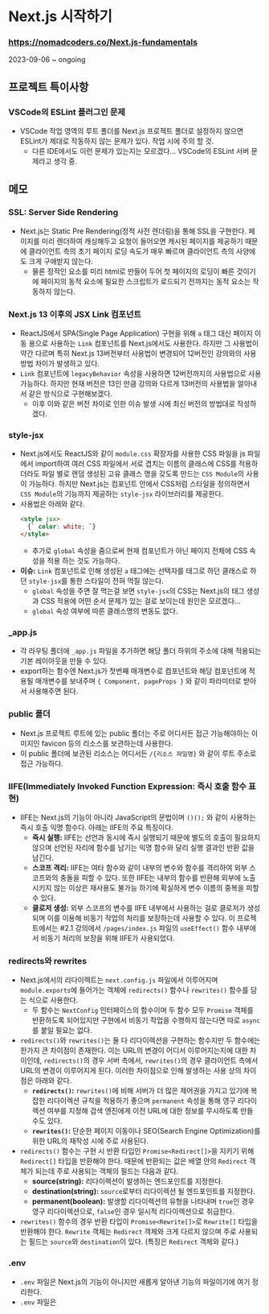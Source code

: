 # Next.js 시작하기
### https://nomadcoders.co/Next.js-fundamentals

2023-09-06 ~ ongoing

## 프로젝트 특이사항
### VSCode의 ESLint 플러그인 문제
* VSCode 작업 영역의 루트 폴더를 Next.js 프로젝트 폴더로 설정하지 않으면 ESLint가 제대로 작동하지 않는 문제가 있다. 작업 시에 주의 할 것.
  + 다른 IDE에서도 이런 문제가 있는지는 모르겠다... VSCode의 ESLint 서버 문제라고 생각 중.

## 메모
### SSL: Server Side Rendering
* Next.js는 Static Pre Rendering(정적 사전 렌더링)을 통해 SSL을 구현한다. 페이지를 미리 렌더하여 캐싱해두고 요청이 들어오면 캐시된 페이지를 제공하기 때문에 클라이언트 측의 초기 페이지 로딩 속도가 매우 빠르며 클라이언트 측의 사양에도 크게 구애받지 않는다.
  + 물론 정적인 요소를 미리 html로 만들어 두어 첫 페이지의 로딩이 빠른 것이기에 페이지의 동적 요소에 필요한 스크립트가 로드되기 전까지는 동적 요소는 작동하지 않는다.

### Next.js 13 이후의 JSX Link 컴포넌트
* ReactJS에서 SPA(Single Page Application) 구현을 위해 `a` 태그 대신 페이지 이동 용으로 사용하는 `Link` 컴포넌트를 Next.js에서도 사용한다. 하지만 그 사용법이 약간 다르며 특히 Next.js 13버전부터 사용법이 변경되어 12버전인 강의와의 사용 방법 차이가 발생하고 있다.
* `Link` 컴포넌트에 `legacyBehavior` 속성을 사용하면 12버전까지의 사용법으로 사용 가능하다. 하지만 현재 버전은 13인 만큼 강의와 다르게 13버전의 사용법을 알아내서 같은 방식으로 구현해보겠다.
  + 이후 이와 같은 버전 차이로 인한 이슈 발생 시에 최신 버전의 방법대로 작성하겠다.

### style-jsx
* Next.js에서도 ReactJS와 같이 `module.css` 확장자를 사용한 CSS 파일을 js 파일에서 import하여 여러 CSS 파일에서 서로 겹치는 이름의 클래스에 CSS를 적용하더라도 파일 별로 랜덤 생성된 고유 클래스 명을 갖도록 만드는 `CSS Module`의 사용이 가능하다. 하지만 Next.js는 컴포넌트 안에서 CSS처럼 스타일을 정의하면서 `CSS Module`의 기능까지 제공하는 `style-jsx` 라이브러리를 제공한다.
* 사용법은 아래와 같다.
  ```html
  <style jsx>
    {` color: white; `}
  </style>
  ```
  + 추가로 `global` 속성을 줌으로써 현재 컴포넌트가 아닌 페이지 전체에 CSS 속성을 적용 하는 것도 가능하다.
* **이슈:** `Link` 컴포넌트로 인해 생성된 `a` 태그에는 선택자를 태그로 하던 클래스로 하던 `style-jsx`를 통한 스타일이 전혀 먹질 않는다.
  + `global` 속성을 주면 잘 먹는걸 보면 `style-jsx`의 CSS는 Next.js의 태그 생성과 CSS 적용에 어떤 순서 문제가 있는 걸로 보이는데 원인은 모르겠다...
  + `global` 속성 여부에 따른 클래스명의 변동도 없다.

### _app.js
* 각 라우팅 폴더에 `_app.js` 파일을 추가하면 해당 폴더 하위의 주소에 대해 적용되는 기본 레이아웃을 만들 수 있다.
* export하는 함수엔 Next.js가 첫번째 매개변수로 컴포넌트와 해당 컴포넌트에 적용될 매개변수를 보내주며 `{ Component, pageProps }` 와 같이 파라미터로 받아서 사용해주면 된다.

### public 폴더
* Next.js 프로젝트 루트에 있는 public 폴더는 주로 어디서든 접근 가능해야하는 이미지인 favicon 등의 리소스를 보관하는데 사용한다.
* 이 public 폴더에 보관된 리소스는 어디서든 `/{리소스 파일명}` 와 같이 루트 주소로 접근 가능하다.

### IIFE(Immediately Invoked Function Expression: 즉시 호출 함수 표현)
* IIFE는 Next.js의 기능이 아니라 JavaScript의 문법이며 `()();` 와 같이 사용하는 즉시 호출 익명 함수다. 아래는 IIFE의 주요 특징이다.
  + **즉시 실행:** IIFE는 선언과 동시에 즉시 실행되기 때문에 별도의 호출이 필요하지 않으며 선언된 자리에 함수를 남기는 익명 함수와 달리 실행 결과인 반환 값을 남긴다.
  + **스코프 격리:** IIFE는 여타 함수와 같이 내부의 변수와 함수를 격리하여 외부 스코프와의 충돌을 피할 수 있다. 또한 IIFE는 내부의 함수를 반환해 외부에 노출시키지 않는 이상은 재사용도 불가능 하기에 확실하게 변수 이름의 중복을 피할 수 있다.
  + **클로저 생성:** 외부 스코프의 변수를 IIFE 내부에서 사용하는 걸로 클로저가 생성되며 이를 이용해 비동기 작업의 처리를 보장하는데 사용할 수 있다. 이 프로젝트에서는 #2.1 강의에서 `/pages/index.js` 파일의 `useEffect()` 함수 내부에서 비동기 처리의 보장을 위해 IIFE가 사용되었다.

### redirects와 rewrites
* Next.js에서의 리다이렉트는 `next.config.js` 파일에서 이루어지며 `module.exports`에 들어가는 객체에 `redirects()` 함수나 `rewrites()` 함수를 담는 식으로 사용한다.
  + 두 함수는 `NextConfig` 인터페이스의 함수이며 두 함수 모두 `Promise` 객체를 반환하도록 되어있지만 구현에서 비동기 작업을 수행하지 않는다면 따로 `async`를 붙일 필요는 없다.
* `redirects()`와 `rewrites()`는 둘 다 리다이렉션을 구현하는 함수지만 두 함수에는 한가지 큰 차이점이 존재한다. 이는 URL의 변경이 어디서 이루어지는지에 대한 차이인데, `redirects()`의 경우 서버 측에서, `rewrites()`의 경우 클라이언트 측에서 URL의 변경이 이루어지게 된다. 이러한 차이점으로 인해 발생하는 사용 상의 차이점은 아래와 같다.
  + **`redirects()`:** `rewrites()`에 비해 서버가 더 많은 제어권을 가지고 있기에 복잡한 리다이렉션 규칙을 적용하기 좋으며 `permanent` 속성을 통해 영구 리다이렉션 여부를 지정해 검색 엔진에게 이전 URL에 대한 정보를 무시하도록 만들 수도 있다.
  + **`rewrites()`:** 단순한 페이지 이동이나 SEO(Search Engine Optimization)를 위한 URL의 재작성 시에 주로 사용된다.
* `redirects()` 함수는 구현 시 반환 타입인 `Promise<Redirect[]>`을 지키기 위해 `Redirect[]` 타입을 반환해야 한다. 때문에 반환되는 값은 배열 안의 `Redirect` 객체가 되는데 주로 사용되는 객체의 필드는 다음과 같다.
  + **source(string):** 리다이렉션이 발생하는 엔드포인트를 지정한다.
  + **destination(string):** `source`로부터 리다이렉션 될 엔드포인트를 지정한다.
  + **permanent(boolean):** 발생할 리다이렉션의 유형을 나타내며 `true`인 경우 영구 리다이렉션으로, `false`인 경우 일시적 리다이렉션으로 취급한다.
* `rewrites()` 함수의 경우 반환 타입이 `Promise<Rewrite[]>`로 `Rewrite[]` 타입을 반환해야 한다. `Rewrite` 객체는 `Redirect` 객체와 크게 다르지 않으며 주로 사용되는 필드는 `source`와 `destination`이 있다. (특징은 `Redirect` 객체와 같다.)

### .env
* `.env` 파일은 Next.js의 기능이 아니지만 새롭게 알아낸 기능의 파일이기에 여기 정리한다.
* `.env` 파일은 